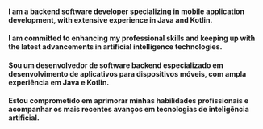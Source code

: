 <h4> I am a backend software developer specializing in mobile application development, with extensive experience in Java and Kotlin. <h4/>
<h4> I am committed to enhancing my professional skills and keeping up with the latest advancements in artificial intelligence technologies. <h4/>
  
<h4> Sou um desenvolvedor de software backend especializado em desenvolvimento de aplicativos para dispositivos móveis, com ampla experiência em Java e Kotlin. <h4/>
<h4> Estou comprometido em aprimorar minhas habilidades profissionais e acompanhar os mais recentes avanços em tecnologias de inteligência artificial. <h4/>
  
<!---
Douglas-TI/Douglas-TI is a ✨ special ✨ repository because its `README.md` (this file) appears on your GitHub profile.
You can click the Preview link to take a look at your changes.
--->
